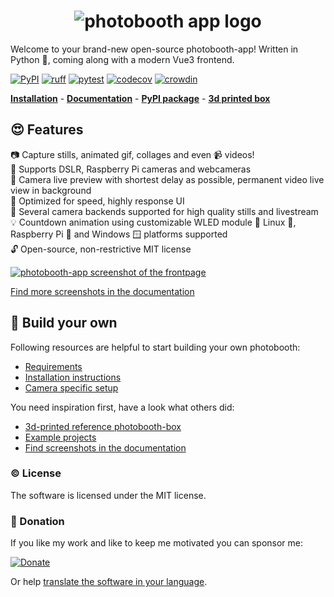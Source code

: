 <h1 align="center"><img src="https://raw.githubusercontent.com/photobooth-app/photobooth-app/main/assets/logo/logo-text-blue-transparent.png" alt="photobooth app logo" /></h1>

Welcome to your brand-new open-source photobooth-app! Written in Python 🐍, coming along with a modern Vue3 frontend.

[![PyPI](https://img.shields.io/pypi/v/photobooth-app)](https://pypi.org/project/photobooth-app/)
[![ruff](https://github.com/photobooth-app/photobooth-app/actions/workflows/ruff.yml/badge.svg)](https://github.com/photobooth-app/photobooth-app/actions/workflows/ruff.yml)
[![pytest](https://github.com/photobooth-app/photobooth-app/actions/workflows/pytests.yml/badge.svg)](https://github.com/photobooth-app/photobooth-app/actions/workflows/pytests.yml)
[![codecov](https://codecov.io/gh/photobooth-app/photobooth-app/branch/main/graph/badge.svg?token=SBB5DGX17V)](https://codecov.io/gh/photobooth-app/photobooth-app)
[![crowdin](https://badges.crowdin.net/photobooth-app/localized.svg)](https://crowdin.com/project/photobooth-app)

**[Installation](https://photobooth-app.org/setup/installation/)** - **[Documentation](https://photobooth-app.org/)** - **[PyPI package](https://pypi.org/project/photobooth-app/)** - **[3d printed box](https://photobooth-app.org/photobox3dprint/)**

## 😍 Features

📷 Capture stills, animated gif, collages and even 📹 videos!  
🫶 Supports DSLR, Raspberry Pi cameras and webcameras  
🎉 Camera live preview with shortest delay as possible, permanent video live view in background  
🛫 Optimized for speed, highly response UI  
🫶 Several camera backends supported for high quality stills and livestream  
💡 Countdown animation using customizable WLED module
🤝 Linux 🐧, Raspberry Pi 🍓 and Windows 🪟 platforms supported  
🔓 Open-source, non-restrictive MIT license  

[![photobooth-app screenshot of the frontpage](https://raw.githubusercontent.com/photobooth-app/photobooth-app/main/assets/screenshots/frontpage.png)](https://photobooth-app.org/screenshots/)

[Find more screenshots in the documentation](https://photobooth-app.org/screenshots/)

## 🔧 Build your own

Following resources are helpful to start building your own photobooth:

- [Requirements](https://photobooth-app.org/setup/installation/#prerequisites)
- [Installation instructions](https://photobooth-app.org/setup/installation/)
- [Camera specific setup](https://photobooth-app.org/setup/camera_setup/)

You need inspiration first, have a look what others did:

- [3d-printed reference photobooth-box](https://photobooth-app.org/photobox3dprint/)
- [Example projects](https://photobooth-app.org/projects/)
- [Find screenshots in the documentation](https://photobooth-app.org/screenshots)

### ©️ License

The software is licensed under the MIT license.

### 🎉 Donation

If you like my work and like to keep me motivated you can sponsor me:

[![Donate](https://img.shields.io/badge/Donate-PayPal-green.svg)](https://www.paypal.com/donate/?hosted_button_id=8255Y566TBNEC)

Or help [translate the software in your language](https://github.com/photobooth-app/photobooth-app/blob/main/CONTRIBUTING.md#help-translate-the-app).
